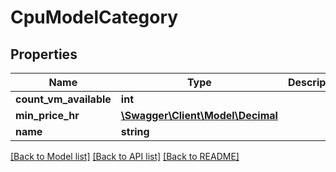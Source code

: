 # CpuModelCategory

## Properties
Name | Type | Description | Notes
------------ | ------------- | ------------- | -------------
**count_vm_available** | **int** |  | 
**min_price_hr** | [**\Swagger\Client\Model\Decimal**](Decimal.md) |  | 
**name** | **string** |  | 

[[Back to Model list]](../../README.md#documentation-for-models) [[Back to API list]](../../README.md#documentation-for-api-endpoints) [[Back to README]](../../README.md)

